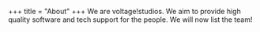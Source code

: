 +++
title = "About"
+++
We are voltage!studios. We aim to provide high quality software and tech support for the people. We will now list the team!